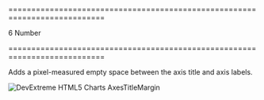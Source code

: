 <!--**
/*-------------------------------------------
    Auto-generated file. Do not modify.
-------------------------------------------

**-->
===========================================================================
<!--default-->6<!--/default-->
<!--type-->Number<!--/type-->
===========================================================================

<!--shortDescription-->
Adds a pixel-measured empty space between the axis title and axis labels.
<!--/shortDescription-->

<!--fullDescription-->
![DevExtreme HTML5 Charts AxesTitleMargin](/Content/images/doc/17_2/ChartJS/AxesTitleMargin.png)
<!--/fullDescription-->